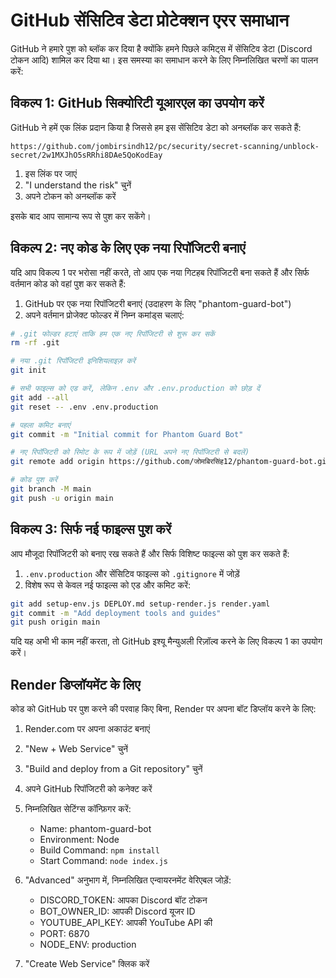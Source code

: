 # GitHub सेंसिटिव डेटा प्रोटेक्शन एरर समाधान

GitHub ने हमारे पुश को ब्लॉक कर दिया है क्योंकि हमने पिछले कमिट्स में सेंसिटिव डेटा (Discord टोकन आदि) शामिल कर दिया था। इस समस्या का समाधान करने के लिए निम्नलिखित चरणों का पालन करें:

## विकल्प 1: GitHub सिक्योरिटी यूआरएल का उपयोग करें

GitHub ने हमें एक लिंक प्रदान किया है जिससे हम इस सेंसिटिव डेटा को अनब्लॉक कर सकते हैं:
```
https://github.com/jombirsindh12/pc/security/secret-scanning/unblock-secret/2w1MXJhO5sRRhi8DAe5QoKodEay
```

1. इस लिंक पर जाएं
2. "I understand the risk" चुनें
3. अपने टोकन को अनब्लॉक करें

इसके बाद आप सामान्य रूप से पुश कर सकेंगे।

## विकल्प 2: नए कोड के लिए एक नया रिपॉजिटरी बनाएं

यदि आप विकल्प 1 पर भरोसा नहीं करते, तो आप एक नया गिटहब रिपॉजिटरी बना सकते हैं और सिर्फ वर्तमान कोड को वहां पुश कर सकते हैं:

1. GitHub पर एक नया रिपॉजिटरी बनाएं (उदाहरण के लिए "phantom-guard-bot")
2. अपने वर्तमान प्रोजेक्ट फोल्डर में निम्न कमांड्स चलाएं:

```bash
# .git फोल्डर हटाएं ताकि हम एक नए रिपॉजिटरी से शुरू कर सकें
rm -rf .git

# नया .git रिपॉजिटरी इनिशियलाइज़ करें
git init

# सभी फाइल्स को एड करें, लेकिन .env और .env.production को छोड़ दें
git add --all
git reset -- .env .env.production

# पहला कमिट बनाएं
git commit -m "Initial commit for Phantom Guard Bot"

# नए रिपॉजिटरी को रिमोट के रूप में जोड़ें (URL अपने नए रिपॉजिटरी से बदलें)
git remote add origin https://github.com/जोमबिरसिंह12/phantom-guard-bot.git

# कोड पुश करें
git branch -M main
git push -u origin main
```

## विकल्प 3: सिर्फ नई फाइल्स पुश करें

आप मौजूदा रिपॉजिटरी को बनाए रख सकते हैं और सिर्फ विशिष्ट फाइल्स को पुश कर सकते हैं:

1. `.env.production` और सेंसिटिव फाइल्स को `.gitignore` में जोड़ें
2. विशेष रूप से केवल नई फाइल्स को एड और कमिट करें:

```bash
git add setup-env.js DEPLOY.md setup-render.js render.yaml
git commit -m "Add deployment tools and guides"
git push origin main
```

यदि यह अभी भी काम नहीं करता, तो GitHub इश्यू मैन्युअली रिज़ॉल्व करने के लिए विकल्प 1 का उपयोग करें।

## Render डिप्लॉयमेंट के लिए

कोड को GitHub पर पुश करने की परवाह किए बिना, Render पर अपना बॉट डिप्लॉय करने के लिए:

1. Render.com पर अपना अकाउंट बनाएं
2. "New + Web Service" चुनें 
3. "Build and deploy from a Git repository" चुनें
4. अपने GitHub रिपॉजिटरी को कनेक्ट करें
5. निम्नलिखित सेटिंग्स कॉन्फ़िगर करें:
   - Name: phantom-guard-bot
   - Environment: Node
   - Build Command: `npm install`
   - Start Command: `node index.js`
   
6. "Advanced" अनुभाग में, निम्नलिखित एन्वायरनमेंट वेरिएबल जोड़ें:
   - DISCORD_TOKEN: आपका Discord बॉट टोकन
   - BOT_OWNER_ID: आपकी Discord यूजर ID
   - YOUTUBE_API_KEY: आपकी YouTube API की
   - PORT: 6870
   - NODE_ENV: production

7. "Create Web Service" क्लिक करें